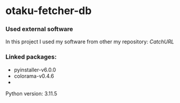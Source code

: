 # otaku-fetcher-db

### Used external software
In this project I used my software from other my repository: *CatchURL*

### Linked packages:

<ul>
    <li>pyinstaller-v6.0.0</li>
    <li>colorama-v0.4.6</li>
    <li></li>
</ul>

Python version: 3.11.5